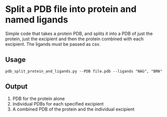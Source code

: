 # Split a PDB file into protein and named ligands

Simple code that takes a protein PDB, and splits it into a PDB of just the protein, just the excipient and then the protein combined with each excipient.
The ligands must be passed as csv.

## Usage

    pdb_split_protein_and_ligands.py --PDB file.pdb --ligands "NAG", "BMA"

## Output

1. PDB for the protein alone
2. Individual PDBs for each specified excipient
3. A combined PDB of the protein and the individual excipient
